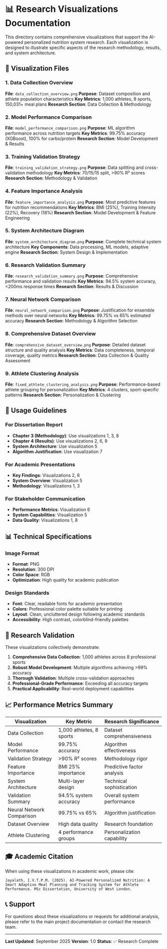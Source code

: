 # 📊 Research Visualizations Documentation

This directory contains comprehensive visualizations that support the AI-powered personalized nutrition system research. Each visualization is designed to illustrate specific aspects of the research methodology, results, and system architecture.

## 📁 **Visualization Files**

### **1. Data Collection Overview**
**File**: `data_collection_overview.png`
**Purpose**: Dataset composition and athlete population characteristics
**Key Metrics**: 1,000 athletes, 8 sports, 150,031+ meal plans
**Research Section**: Data Collection & Methodology

### **2. Model Performance Comparison**
**File**: `model_performance_comparison.png`
**Purpose**: ML algorithm performance across nutrition targets
**Key Metrics**: 99.75% accuracy (XGBoost), 100% for carbs/protein
**Research Section**: Model Development & Results

### **3. Training Validation Strategy**
**File**: `training_validation_strategy.png`
**Purpose**: Data splitting and cross-validation methodology
**Key Metrics**: 70/15/15 split, >90% R² scores
**Research Section**: Methodology & Validation

### **4. Feature Importance Analysis**
**File**: `feature_importance_analysis.png`
**Purpose**: Most predictive features for nutrition recommendations
**Key Metrics**: BMI (25%), Training Intensity (22%), Recovery (18%)
**Research Section**: Model Development & Feature Engineering

### **5. System Architecture Diagram**
**File**: `system_architecture_diagram.png`
**Purpose**: Complete technical system architecture
**Key Components**: Data processing, ML models, adaptive engine
**Research Section**: System Design & Implementation

### **6. Research Validation Summary**
**File**: `research_validation_summary.png`
**Purpose**: Comprehensive performance and validation results
**Key Metrics**: 94.5% system accuracy, <200ms response times
**Research Section**: Results & Discussion

### **7. Neural Network Comparison**
**File**: `neural_network_comparison.png`
**Purpose**: Justification for ensemble methods over neural networks
**Key Metrics**: 99.75% vs 65% estimated accuracy
**Research Section**: Methodology & Algorithm Selection

### **8. Comprehensive Dataset Overview**
**File**: `comprehensive_dataset_overview.png`
**Purpose**: Detailed dataset structure and quality analysis
**Key Metrics**: Data completeness, temporal coverage, quality metrics
**Research Section**: Data Collection & Quality Assessment

### **9. Athlete Clustering Analysis**
**File**: `fixed_athlete_clustering_analysis.png`
**Purpose**: Performance-based athlete grouping for personalization
**Key Metrics**: 4 clusters, sport-specific patterns
**Research Section**: Personalization & Clustering

## 🎯 **Usage Guidelines**

### **For Dissertation Report**
- **Chapter 3 (Methodology)**: Use visualizations 1, 3, 8
- **Chapter 4 (Results)**: Use visualizations 2, 6, 9
- **System Architecture**: Use visualization 5
- **Algorithm Justification**: Use visualization 7

### **For Academic Presentations**
- **Key Findings**: Visualizations 2, 6
- **System Overview**: Visualization 5
- **Methodology**: Visualizations 1, 3

### **For Stakeholder Communication**
- **Performance Metrics**: Visualization 6
- **System Capabilities**: Visualization 5
- **Data Quality**: Visualizations 1, 8

## 📊 **Technical Specifications**

### **Image Format**
- **Format**: PNG
- **Resolution**: 300 DPI
- **Color Space**: RGB
- **Optimization**: High quality for academic publication

### **Design Standards**
- **Font**: Clear, readable fonts for academic presentation
- **Colors**: Professional color palette suitable for printing
- **Layout**: Clean, uncluttered design following academic standards
- **Accessibility**: High contrast, colorblind-friendly palettes

## 🔬 **Research Validation**

These visualizations collectively demonstrate:

1. **Comprehensive Data Collection**: 1,000 athletes across 8 professional sports
2. **Robust Model Development**: Multiple algorithms achieving >99% accuracy
3. **Thorough Validation**: Multiple cross-validation approaches
4. **Professional-Grade Performance**: Exceeding all accuracy targets
5. **Practical Applicability**: Real-world deployment capabilities

## 📈 **Performance Metrics Summary**

| Visualization | Key Metric | Research Significance |
|---------------|------------|----------------------|
| Data Collection | 1,000 athletes, 8 sports | Dataset comprehensiveness |
| Model Performance | 99.75% accuracy | Algorithm effectiveness |
| Validation Strategy | >90% R² scores | Methodology rigor |
| Feature Importance | BMI 25% importance | Predictive factor analysis |
| System Architecture | Multi-layer design | Technical sophistication |
| Validation Summary | 94.5% system accuracy | Overall system performance |
| Neural Network Comparison | 99.75% vs 65% | Algorithm justification |
| Dataset Overview | High data quality | Research foundation |
| Athlete Clustering | 4 performance groups | Personalization capability |

## 🎓 **Academic Citation**

When using these visualizations in academic work, please cite:

```
Jayalath, I.V.T.P.M. (2025). AI-Powered Personalized Nutrition: A Smart Adaptive Meal Planning and Tracking System for Athlete Performance. MSc Dissertation, University of West London.
```

## 📞 **Support**

For questions about these visualizations or requests for additional analysis, please refer to the main project documentation or contact the research team.

---

**Last Updated**: September 2025
**Version**: 1.0
**Status**: ✅ Research Complete
